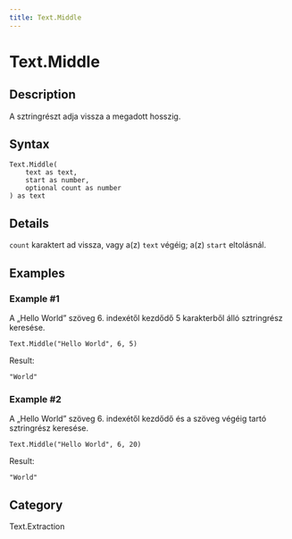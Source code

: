 ```yaml
---
title: Text.Middle
---
```


# Text.Middle


## Description

A sztringrészt adja vissza a megadott hosszig.


## Syntax

```powerquery
Text.Middle(
    text as text,
    start as number,
    optional count as number
) as text
```


## Details

<code>count</code> karaktert ad vissza, vagy a(z) <code>text</code> végéig; a(z) <code>start</code> eltolásnál.


## Examples

### Example #1 
A „Hello World” szöveg 6. indexétől kezdődő 5 karakterből álló sztringrész keresése.
```powerquery
Text.Middle("Hello World", 6, 5)
```

Result: 
```powerquery
"World"
```


### Example #2 
A „Hello World” szöveg 6. indexétől kezdődő és a szöveg végéig tartó sztringrész keresése.
```powerquery
Text.Middle("Hello World", 6, 20)
```

Result: 
```powerquery
"World"
```




## Category
Text.Extraction
